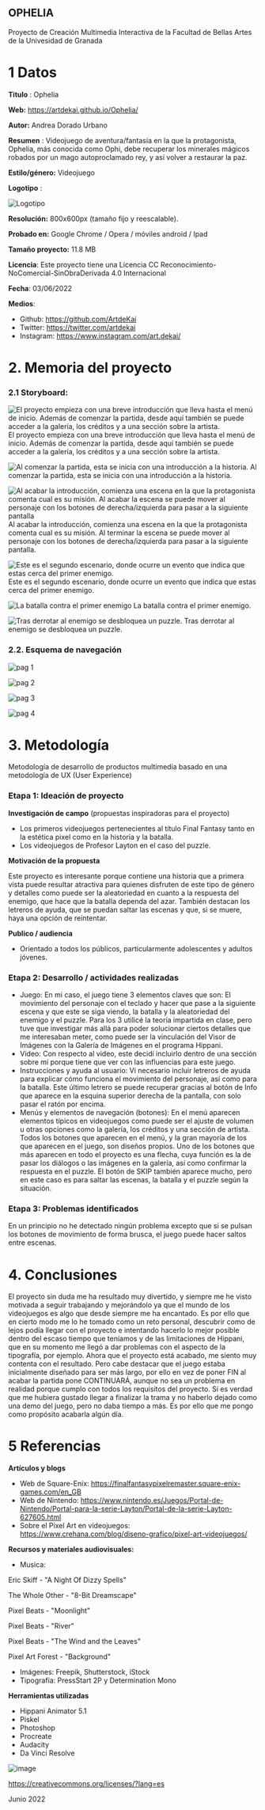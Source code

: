 ## OPHELIA

Proyecto de Creación Multimedia Interactiva de la  Facultad de Bellas Artes de la Univesidad de Granada



# 1 Datos 



**Titulo** : Ophelia

**Web:** https://artdekai.github.io/Ophelia/

**Autor:**  Andrea Dorado Urbano

**Resumen** : Videojuego de aventura/fantasía en la que la protagonista, Ophelia, más conocida como Ophi, debe recuperar los minerales mágicos robados por un mago autoproclamado rey, y así volver a restaurar la paz.

**Estilo/género:**  Videojuego

**Logotipo** :

![Logotipo](https://github.com/ArtdeKai/ArtdeKai.github.io/blob/master/Documentaci%C3%B3n%20Ophelia/logotipo.png)

**Resolución:** 800x600px (tamaño fijo y reescalable).

**Probado en:** Google Chrome / Opera / móviles android / Ipad

**Tamaño proyecto:** 11.8 MB

**Licencia**: Este proyecto tiene una Licencia CC Reconocimiento-NoComercial-SinObraDerivada 4.0 Internacional

**Fecha**: 03/06/2022

**Medios**:

- Github: https://github.com/ArtdeKai
- Twitter: https://twitter.com/artdekai
- Instagram: https://www.instagram.com/art.dekai/

# 2. Memoria del proyecto 

### 2.1 Storyboard: 

![El proyecto empieza con una breve introducción que lleva hasta el menú de inicio. Además de comenzar la partida, desde aquí también se puede acceder a la galería, los créditos y a una sección sobre la artista.  ](https://github.com/ArtdeKai/ArtdeKai.github.io/blob/master/Documentaci%C3%B3n%20Ophelia/Captura%20de%20pantalla%20%2867%29.png)
El proyecto empieza con una breve introducción que lleva hasta el menú de inicio. Además de comenzar la partida, desde aquí también se puede acceder a la galería, los créditos y a una sección sobre la artista.

![Al comenzar la partida, esta se inicia con una introducción a la historia.](https://github.com/ArtdeKai/ArtdeKai.github.io/blob/master/Documentaci%C3%B3n%20Ophelia/Captura%20de%20pantalla%20%2869%29.png)
Al comenzar la partida, esta se inicia con una introducción a la historia.

![Al acabar la introducción, comienza una escena en la que la protagonista comenta cual es su misión. Al acabar la escena se puede mover al personaje con los botones de derecha/izquierda para pasar a la siguiente pantalla](https://github.com/ArtdeKai/ArtdeKai.github.io/blob/master/Documentaci%C3%B3n%20Ophelia/Captura%20de%20pantalla%20%2871%29.png)
Al acabar la introducción, comienza una escena en la que la protagonista comenta cual es su misión. Al terminar la escena se puede mover al personaje con los botones de derecha/izquierda para pasar a la siguiente pantalla.

![Este es el segundo escenario, donde ocurre un evento que indica que estas cerca del primer enemigo.](https://github.com/ArtdeKai/ArtdeKai.github.io/blob/master/Documentaci%C3%B3n%20Ophelia/Captura%20de%20pantalla%20%2872%29.png)
Este es el segundo escenario, donde ocurre un evento que indica que estas cerca del primer enemigo.

![La batalla contra el primer enemigo](https://github.com/ArtdeKai/ArtdeKai.github.io/blob/master/Documentaci%C3%B3n%20Ophelia/Captura%20de%20pantalla%20%2873%29.png)
La batalla contra el primer enemigo.

![Tras derrotar al enemigo se desbloquea un puzzle.](https://github.com/ArtdeKai/ArtdeKai.github.io/blob/master/Documentaci%C3%B3n%20Ophelia/Captura%20de%20pantalla%20%2875%29.png)
Tras derrotar al enemigo se desbloquea un puzzle.

### 2.2. Esquema de navegación 

![pag 1](https://github.com/ArtdeKai/ArtdeKai.github.io/blob/master/Documentaci%C3%B3n%20Ophelia/Mapa%20de%20navegaci%C3%B3n/Storyboard_Teaser%20%281%29.jpg)

![pag 2](https://github.com/ArtdeKai/ArtdeKai.github.io/blob/master/Documentaci%C3%B3n%20Ophelia/Mapa%20de%20navegaci%C3%B3n/Storyboard_2.jpg)

![pag 3](https://github.com/ArtdeKai/ArtdeKai.github.io/blob/master/Documentaci%C3%B3n%20Ophelia/Mapa%20de%20navegaci%C3%B3n/Storyboard_3.jpg)

![pag 4](https://github.com/ArtdeKai/ArtdeKai.github.io/blob/master/Documentaci%C3%B3n%20Ophelia/Mapa%20de%20navegaci%C3%B3n/Storyboard_4.jpg)


# 3. Metodología

Metodología de desarrollo de productos multimedia basado en una metodología de UX (User Experience)



### Etapa 1: Ideación de proyecto

**Investigación de campo** (propuestas inspiradoras para el proyecto)

- Los primeros videojuegos pertenecientes al título Final Fantasy tanto en la estética pixel como en la historia y la batalla.
- Los videojuegos de Profesor Layton en el caso del puzzle.



**Motivación de la propuesta** 

Este proyecto es interesante porque contiene una historia que a primera vista puede resultar atractiva para quienes disfruten de este tipo de género y detalles como puede ser la aleatoriedad en cuanto a la respuesta del enemigo, que hace que la batalla dependa del azar. También destacan los letreros de ayuda, que se puedan saltar las escenas y que, si se muere, haya una opción de reintentar.



**Publico / audiencia**

- Orientado a todos los públicos, particularmente adolescentes y adultos jóvenes.





### Etapa 2: Desarrollo / actividades realizadas

- Juego: En mi caso, el juego tiene 3 elementos claves que son: El movimiento del personaje con el teclado y hacer que pase a la siguiente escena y que este se siga viendo, la batalla y la aleatoriedad del enemigo y el puzzle. Para los 3 utilicé la teoría impartida en clase, pero tuve que investigar más allá para poder solucionar ciertos detalles que me interesaban meter, como puede ser la vinculación del Visor de Imágenes con la Galería de Imágenes en el programa Hippani.
- Video: Con respecto al video, este decidí incluirlo dentro de una sección sobre mí porque tiene que ver con las influencias para este juego.
- Instrucciones y ayuda al usuario: Vi necesario incluir letreros de ayuda para explicar cómo funciona el movimiento del personaje, así como para la batalla. Este último letrero se puede recuperar gracias al botón de Info que aparece en la esquina superior derecha de la pantalla, con solo pasar el ratón por encima.
- Menús y elementos de navegación (botones): En el menú aparecen elementos típicos en videojuegos como puede ser el ajuste de volumen u otras opciones como la galería, los créditos y una sección de artista. Todos los botones que aparecen en el menú, y la gran mayoría de los que aparecen en el juego, son diseños propios. Uno de los botones que más aparecen en todo el proyecto es una flecha, cuya función es la de pasar los diálogos o las imágenes en la galería, así como confirmar la respuesta en el puzzle. El botón de SKIP también aparece mucho, pero en este caso es para saltar las escenas, la batalla y el puzzle según la situación.



### Etapa 3: Problemas identificados

En un principio no he detectado ningún problema excepto que si se pulsan los botones de movimiento de forma brusca, el juego puede hacer saltos entre escenas. 



# 4. Conclusiones 

El proyecto sin duda me ha resultado muy divertido, y siempre me he visto motivada a seguir trabajando y mejorándolo ya que el mundo de los videojuegos es algo que desde siempre me ha encantado. Es por ello que en cierto modo me lo he tomado como un reto personal, descubrir como de lejos podía llegar con el proyecto e intentando hacerlo lo mejor posible dentro del escaso tiempo que teníamos y de las limitaciones de Hippani, que en su momento me llegó a dar problemas con el aspecto de la tipografía, por ejemplo. Ahora que el proyecto está acabado, me siento muy contenta con el resultado. Pero cabe destacar que el juego estaba inicialmente diseñado para ser más largo, por ello en vez de poner FIN al acabar la partida pone CONTINUARÁ, aunque no sea un problema en realidad porque cumplo con todos los requisitos del proyecto. Sí es verdad que me hubiera gustado llegar a finalizar la trama y no haberlo dejado como una demo del juego, pero no daba tiempo a más. Es por ello que me pongo como propósito acabarla algún día.


# 5 Referencias 

**Artículos y blogs** 

- Web de Square-Enix: https://finalfantasypixelremaster.square-enix-games.com/en_GB
- Web de Nintendo: https://www.nintendo.es/Juegos/Portal-de-Nintendo/Portal-para-la-serie-Layton/Portal-de-la-serie-Layton-627605.html
- Sobre el Pixel Art en videojuegos: https://www.crehana.com/blog/diseno-grafico/pixel-art-videojuegos/

**Recursos y materiales audiovisuales:**

* Musica: 

Eric Skiff - "A Night Of Dizzy Spells"

The Whole Other - "8-Bit Dreamscape"

Pixel Beats - "Moonlight"

Pixel Beats - "River"

Pixel Beats - "The Wind and the Leaves"

Pixel Art Forest - "Background"

* Imágenes:  Freepik, Shutterstock, iStock
* Tipografía: PressStart 2P y Determination Mono

**Herramientas utilizadas**

- Hippani Animator 5.1
- Piskel
- Photoshop
- Procreate
- Audacity
- Da Vinci Resolve

![image](https://user-images.githubusercontent.com/106731895/172360324-c235fa62-2bdd-4e27-87da-67ac61d1f0e3.png)

https://creativecommons.org/licenses/?lang=es

Junio 2022
